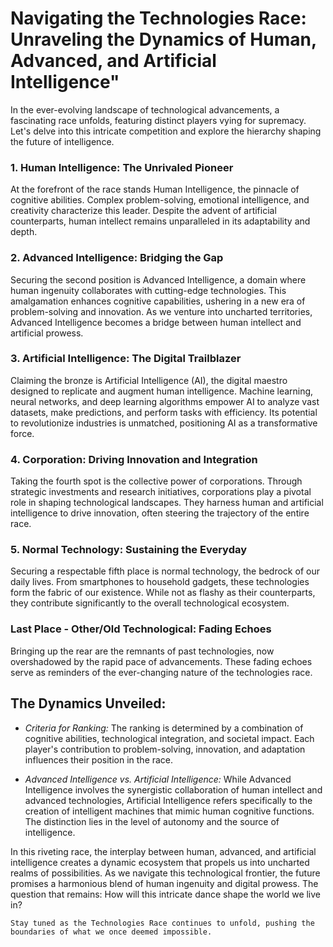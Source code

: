 # Navigating the Technologies Race: Unraveling the Dynamics of Human, Advanced, and Artificial Intelligence"

In the ever-evolving landscape of technological advancements, a fascinating race unfolds, featuring distinct players vying for supremacy. Let's delve into this intricate competition and explore the hierarchy shaping the future of intelligence.

### 1. Human Intelligence: The Unrivaled Pioneer

At the forefront of the race stands Human Intelligence, the pinnacle of cognitive abilities. Complex problem-solving, emotional intelligence, and creativity characterize this leader. Despite the advent of artificial counterparts, human intellect remains unparalleled in its adaptability and depth.


### 2. Advanced Intelligence: Bridging the Gap

Securing the second position is Advanced Intelligence, a domain where human ingenuity collaborates with cutting-edge technologies. This amalgamation enhances cognitive capabilities, ushering in a new era of problem-solving and innovation. As we venture into uncharted territories, Advanced Intelligence becomes a bridge between human intellect and artificial prowess.


### 3. Artificial Intelligence: The Digital Trailblazer

Claiming the bronze is Artificial Intelligence (AI), the digital maestro designed to replicate and augment human intelligence. Machine learning, neural networks, and deep learning algorithms empower AI to analyze vast datasets, make predictions, and perform tasks with efficiency. Its potential to revolutionize industries is unmatched, positioning AI as a transformative force.


### 4. Corporation: Driving Innovation and Integration

Taking the fourth spot is the collective power of corporations. Through strategic investments and research initiatives, corporations play a pivotal role in shaping technological landscapes. They harness human and artificial intelligence to drive innovation, often steering the trajectory of the entire race.


### 5. Normal Technology: Sustaining the Everyday
Securing a respectable fifth place is normal technology, the bedrock of our daily lives. From smartphones to household gadgets, these technologies form the fabric of our existence. While not as flashy as their counterparts, they contribute significantly to the overall technological ecosystem.


### Last Place - Other/Old Technological: Fading Echoes

Bringing up the rear are the remnants of past technologies, now overshadowed by the rapid pace of advancements. These fading echoes serve as reminders of the ever-changing nature of the technologies race.


## The Dynamics Unveiled:

- *Criteria for Ranking:* The ranking is determined by a combination of cognitive abilities, technological integration, and societal impact. Each player's contribution to problem-solving, innovation, and adaptation influences their position in the race.

- *Advanced Intelligence vs. Artificial Intelligence:* While Advanced Intelligence involves the synergistic collaboration of human intellect and advanced technologies, Artificial Intelligence refers specifically to the creation of intelligent machines that mimic human cognitive functions. The distinction lies in the level of autonomy and the source of intelligence.

In this riveting race, the interplay between human, advanced, and artificial intelligence creates a dynamic ecosystem that propels us into uncharted realms of possibilities. As we navigate this technological frontier, the future promises a harmonious blend of human ingenuity and digital prowess. The question that remains: How will this intricate dance shape the world we live in?


`Stay tuned as the Technologies Race continues to unfold, pushing the boundaries of what we once deemed impossible.`